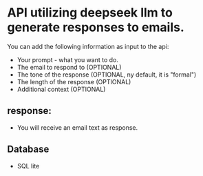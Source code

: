 # API utilizing deepseek llm to generate responses to emails.
You can add the following information as input to the api:
- Your prompt - what you want to do.
- The email to respond to (OPTIONAL)
- The tone of the response (OPTIONAL, ny default, it is "formal")
- The length of the response (OPTIONAL)
- Additional context (OPTIONAL)

## response:
- You will receive an email text as response.

## Database 
- SQL lite
